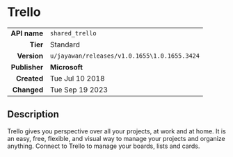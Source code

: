 # Trello
| | |
|-:|-|
|**API name**|`shared_trello`|
|**Tier**|Standard|
|**Version**|`u/jayawan/releases/v1.0.1655\1.0.1655.3424`|
|**Publisher**|**Microsoft**|
|**Created**|Tue Jul 10 2018|
|**Changed**|Tue Sep 19 2023|

## Description
Trello gives you perspective over all your projects, at work and at home.  It is an easy, free, flexible, and visual way to manage your projects and organize anything.  Connect to Trello to manage your boards, lists and cards.

